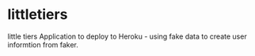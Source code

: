 # littletiers
little tiers
Application to deploy to Heroku - using fake data to create user informtion from faker.
